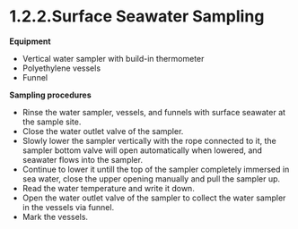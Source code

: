 # 1.2.2.Surface Seawater Sampling



**Equipment**

* Vertical water sampler with build-in thermometer
* Polyethylene vessels
* Funnel

**Sampling procedures**

* Rinse the water sampler, vessels, and funnels with surface seawater at the sample site.
* Close the water outlet valve of the sampler.
* Slowly lower the sampler vertically with the rope connected to it, the sampler bottom valve will open automatically when lowered, and seawater flows into the sampler.
* Continue to lower it untill the top of the sampler completely immersed in sea water, close the upper opening manually and pull the sampler up.
* Read the water temperature and write it down.
* Open the water outlet valve of the sampler to collect the water sampler in the vessels via funnel.
* Mark the vessels.

